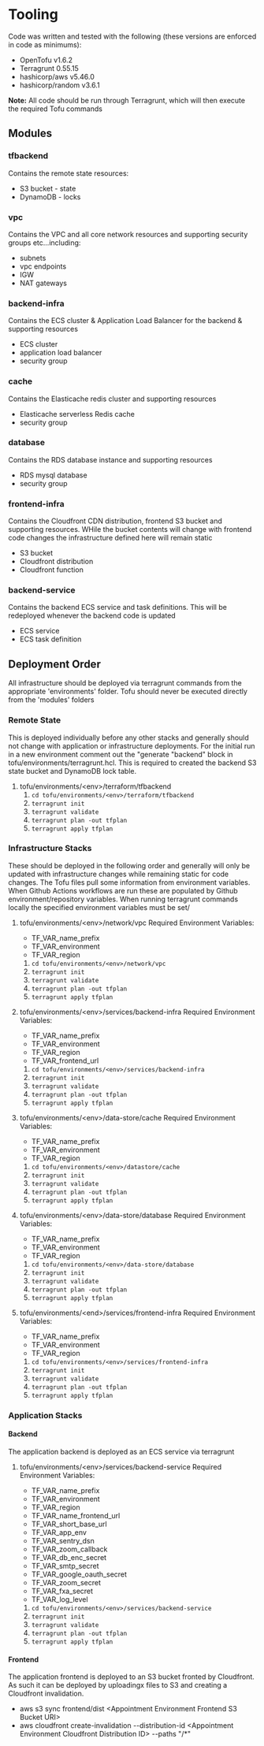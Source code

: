 # Tooling

Code was written and tested with the following (these versions are enforced in code as minimums):

- OpenTofu v1.6.2
- Terragrunt 0.55.15
- hashicorp/aws v5.46.0
- hashicorp/random v3.6.1

**Note:** All code should be run through Terragrunt, which will then execute the required Tofu commands

## Modules

### tfbackend

Contains the remote state resources:

- S3 bucket - state
- DynamoDB - locks

### vpc

Contains the VPC and all core network resources and supporting security groups etc...including:

- subnets
- vpc endpoints
- IGW
- NAT gateways

### backend-infra

Contains the ECS cluster & Application Load Balancer for the backend & supporting resources

- ECS cluster
- application load balancer
- security group

### cache

Contains the Elasticache redis cluster and supporting resources

- Elasticache serverless Redis cache
- security group

### database

Contains the RDS database instance and supporting resources

- RDS mysql database
- security group

### frontend-infra

Contains the Cloudfront CDN distribution, frontend S3 bucket and supporting resources.  WHile the bucket contents will change with frontend code changes the infrastructure defined here will remain static

- S3 bucket
- Cloudfront distribution
- Cloudfront function

### backend-service

Contains the backend ECS service and task definitions.  This will be redeployed whenever the backend code is updated

- ECS service
- ECS task definition

## Deployment Order

All infrastructure should be deployed via terragrunt commands from the appropriate 'environments' folder.  Tofu should never be executed directly from the 'modules' folders

### Remote State

This is deployed individually before any other stacks and generally should not change with application or infrastructure deployments.  For the initial run in a new environment comment out the "generate "backend" block in tofu/environments/terragrunt.hcl.  This is required to created the backend S3 state bucket and DynamoDB lock table.

1. tofu/environments/\<env>/terraform/tfbackend
   1. `cd tofu/environments/<env>/terraform/tfbackend`
   2. `terragrunt init`
   3. `terragrunt validate`
   4. `terragrunt plan -out tfplan`
   5. `terragrunt apply tfplan`

### Infrastructure Stacks

These should be deployed in the following order and generally will only be updated with infrastructure changes while remaining static for code changes.  The Tofu files pull some information from environment variables.  When Github Actions workflows are run these are populated by Github environment/repository variables.  When running terragrunt commands locally the specified environment variables must be set/

1. tofu/environments/\<env>/network/vpc
   Required Environment Variables:
    - TF_VAR_name_prefix
    - TF_VAR_environment
    - TF_VAR_region

   1. `cd tofu/environments/<env>/network/vpc`
   2. `terragrunt init`
   3. `terragrunt validate`
   4. `terragrunt plan -out tfplan`
   5. `terragrunt apply tfplan`
2. tofu/environments/\<env>/services/backend-infra
   Required Environment Variables:
    - TF_VAR_name_prefix
    - TF_VAR_environment
    - TF_VAR_region
    - TF_VAR_frontend_url

   1. `cd tofu/environments/<env>/services/backend-infra`
   2. `terragrunt init`
   3. `terragrunt validate`
   4. `terragrunt plan -out tfplan`
   5. `terragrunt apply tfplan`
3. tofu/environments/\<env>/data-store/cache
   Required Environment Variables:
    - TF_VAR_name_prefix
    - TF_VAR_environment
    - TF_VAR_region

   1. `cd tofu/environments/<env>/datastore/cache`
   2. `terragrunt init`
   3. `terragrunt validate`
   4. `terragrunt plan -out tfplan`
   5. `terragrunt apply tfplan`
4. tofu/environments/\<env>/data-store/database
   Required Environment Variables:
    - TF_VAR_name_prefix
    - TF_VAR_environment
    - TF_VAR_region

   1. `cd tofu/environments/<env>/data-store/database`
   2. `terragrunt init`
   3. `terragrunt validate`
   4. `terragrunt plan -out tfplan`
   5. `terragrunt apply tfplan`
5. tofu/environments/\<end>/services/frontend-infra
   Required Environment Variables:
    - TF_VAR_name_prefix
    - TF_VAR_environment
    - TF_VAR_region

   1. `cd tofu/environments/<env>/services/frontend-infra`
   2. `terragrunt init`
   3. `terragrunt validate`
   4. `terragrunt plan -out tfplan`
   5. `terragrunt apply tfplan`

### Application Stacks

#### Backend

The application backend is deployed as an ECS service via terragrunt

1. tofu/environments/\<env>/services/backend-service
   Required Environment Variables:
    - TF_VAR_name_prefix
    - TF_VAR_environment
    - TF_VAR_region
    - TF_VAR_name_frontend_url
    - TF_VAR_short_base_url
    - TF_VAR_app_env
    - TF_VAR_sentry_dsn
    - TF_VAR_zoom_callback
    - TF_VAR_db_enc_secret
    - TF_VAR_smtp_secret
    - TF_VAR_google_oauth_secret
    - TF_VAR_zoom_secret
    - TF_VAR_fxa_secret
    - TF_VAR_log_level

   1. `cd tofu/environments/<env>/services/backend-service`
   2. `terragrunt init`
   3. `terragrunt validate`
   4. `terragrunt plan -out tfplan`
   5. `terragrunt apply tfplan`

#### Frontend

The application frontend is deployed to an S3 bucket fronted by Cloudfront.  As such it can be deployed by uploadingx files to S3 and creating a Cloudfront invalidation.

- aws s3 sync frontend/dist \<Appointment Environment Frontend S3 Bucket URI>
- aws cloudfront create-invalidation --distribution-id \<Appointment Environment Cloudfront Distribution ID> --paths "/*"
